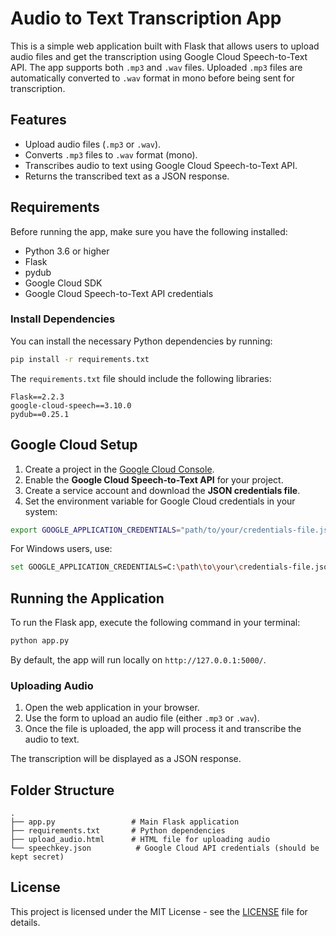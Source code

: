 
# Audio to Text Transcription App

This is a simple web application built with Flask that allows users to upload audio files and get the transcription using Google Cloud Speech-to-Text API. The app supports both `.mp3` and `.wav` files. Uploaded `.mp3` files are automatically converted to `.wav` format in mono before being sent for transcription.

## Features

- Upload audio files (`.mp3` or `.wav`).
- Converts `.mp3` files to `.wav` format (mono).
- Transcribes audio to text using Google Cloud Speech-to-Text API.
- Returns the transcribed text as a JSON response.

## Requirements

Before running the app, make sure you have the following installed:

- Python 3.6 or higher
- Flask
- pydub
- Google Cloud SDK
- Google Cloud Speech-to-Text API credentials

### Install Dependencies

You can install the necessary Python dependencies by running:

```bash
pip install -r requirements.txt
```

The `requirements.txt` file should include the following libraries:

```
Flask==2.2.3
google-cloud-speech==3.10.0
pydub==0.25.1
```

## Google Cloud Setup

1. Create a project in the [Google Cloud Console](https://console.cloud.google.com/).
2. Enable the **Google Cloud Speech-to-Text API** for your project.
3. Create a service account and download the **JSON credentials file**.
4. Set the environment variable for Google Cloud credentials in your system:

```bash
export GOOGLE_APPLICATION_CREDENTIALS="path/to/your/credentials-file.json"
```

For Windows users, use:

```bash
set GOOGLE_APPLICATION_CREDENTIALS=C:\path\to\your\credentials-file.json
```

## Running the Application

To run the Flask app, execute the following command in your terminal:

```bash
python app.py
```

By default, the app will run locally on `http://127.0.0.1:5000/`.

### Uploading Audio

1. Open the web application in your browser.
2. Use the form to upload an audio file (either `.mp3` or `.wav`).
3. Once the file is uploaded, the app will process it and transcribe the audio to text.

The transcription will be displayed as a JSON response.

## Folder Structure

```
.
├── app.py                 # Main Flask application
├── requirements.txt       # Python dependencies
├── upload_audio.html      # HTML file for uploading audio
└── speechkey.json          # Google Cloud API credentials (should be kept secret)
```

## License

This project is licensed under the MIT License - see the [LICENSE](LICENSE) file for details.
